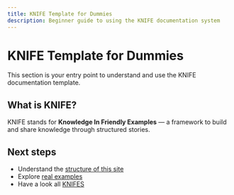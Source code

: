 ```yaml
---
title: KNIFE Template for Dummies
description: Beginner guide to using the KNIFE documentation system
---
```


# KNIFE Template for Dummies

This section is your entry point to understand and use the KNIFE documentation template.

## What is KNIFE?

KNIFE stands for **Knowledge In Friendly Examples** — a framework to build and share knowledge through structured stories.

## Next steps

- Understand the [structure of this site](./index.md)
- Explore [real examples](assets/diagrams)
- Have a look all  [KNIFES](https://github.com/KNIFE-Framework/knifes_overview/blob/main/7Ds/01.D1-Management/02.Strategy/KNIFEsOverview.md)
